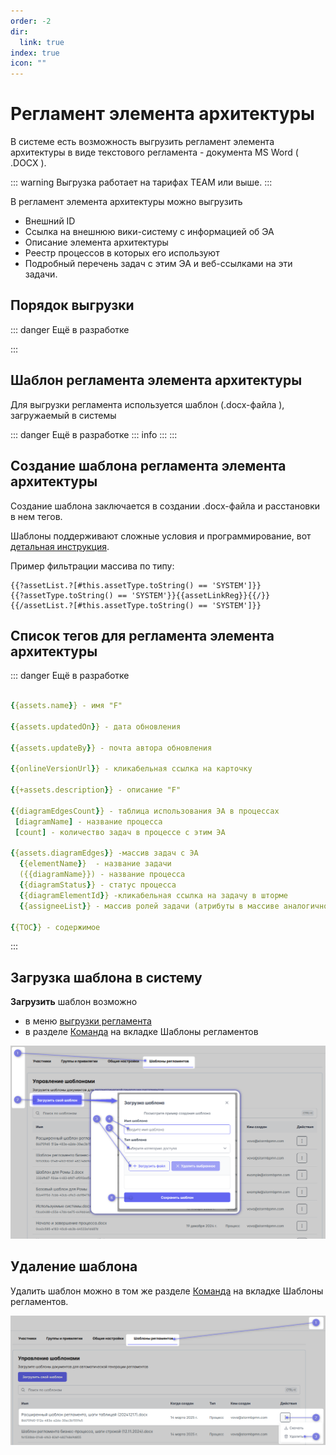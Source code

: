 ```yaml
---
order: -2
dir:
  link: true
index: true
icon: ""
---
```


# Регламент элемента архитектуры

В системе есть возможность выгрузить регламент элемента архитектуры в виде текстового регламента - документа MS Word ( .DOCX ).

::: warning
Выгрузка работает на тарифах TEAM или выше. 
:::

В регламент элемента архитектуры можно выгрузить
- Внешний ID
- Ссылка на внешнюю вики-систему с информацией об ЭА 
- Описание элемента архитектуры
- Реестр процессов в которых его используют
- Подробный перечень задач с этим ЭА и веб-ссылками на эти задачи.




## Порядок выгрузки

::: danger Ещё в разработке

:::


## Шаблон регламента элемента архитектуры
Для выгрузки регламента используется шаблон (.docx-файла ), загружаемый в системы

::: danger Ещё в разработке
::: info
:::
:::

## Создание шаблона регламента элемента архитектуры

Создание шаблона заключается в создании .docx-файла и расстановки в нем тегов.

Шаблоны поддерживают сложные условия и программирование, вот [детальная инструкция](https://deepoove-com.translate.goog/poi-tl/?_x_tr_sl=uk&_x_tr_tl=ru&_x_tr_hl=ru&_x_tr_pto=wapp#_spring%E8%A1%A8%E8%BE%BE%E5%BC%8F).

Пример фильтрации массива по типу:

```
{{?assetList.?[#this.assetType.toString() == 'SYSTEM']}}
{{?assetType.toString() == 'SYSTEM'}}{{assetLinkReg}}{{/}}
{{/assetList.?[#this.assetType.toString() == 'SYSTEM']}}
```


## Список тегов для регламента элемента архитектуры

::: danger Ещё в разработке

```yml

{{assets.name}} - имя "F"

{{assets.updatedOn}} - дата обновления

{{assets.updateBy}} - почта автора обновления

{{onlineVersionUrl}} - кликабельная ссылка на карточку

{{+assets.description}} - описание "F"

{{diagramEdgesCount}} - таблица использования ЭА в процессах
 [diagramName] - название процесса
 [count] - количество задач в процессе с этим ЭА

{{assets.diagramEdges}} -массив задач с ЭА
  {{elementName}}  - название задачи
  ({{diagramName}}) - название процесса
  {{diagramStatus}} - статус процесса
  {{diagramElementId}} -кликабельная ссылка на задачу в шторме
  {{assigneeList}} - массив ролей задачи (атрибуты в массиве аналогично из раздела про процесс)

{{TOC}} - содержимое
```
:::


## Загрузка шаблона в систему

**Загрузить** шаблон возможно 
- в меню [выгрузки регламента](#порядок-выгрузки)
- в разделе [Команда](https://stormbpmn.com/app/team/regulation) на вкладке Шаблоны регламентов

![image](template-reglament_import.png)

## Удаление шаблона
Удалить шаблон можно в том же разделе [Команда](https://stormbpmn.com/app/team/regulation) на вкладке Шаблоны регламентов.

![image](template-reglament_delete.png)